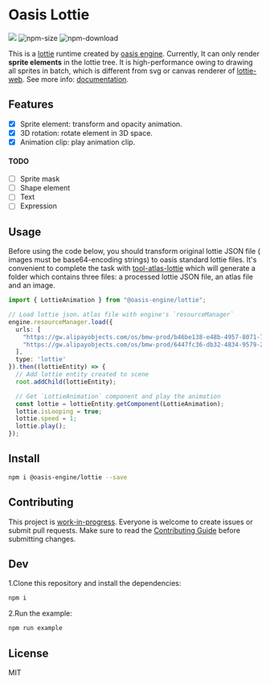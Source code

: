 # Oasis Lottie

<a href="https://www.npmjs.com/package/@oasis-engine/lottie"><img src="https://img.shields.io/npm/v/@oasis-engine/lottie"/></a>
![npm-size](https://img.shields.io/bundlephobia/minzip/@oasis-engine/lottie)
![npm-download](https://img.shields.io/npm/dm/@oasis-engine/lottie)

This is a [lottie](https://airbnb.design/lottie/) runtime created by [oasis engine](https://github.com/oasis-engine/engine). Currently, It can only render **sprite elements** in the lottie tree. It is high-performance owing to drawing all sprites in batch, which is different from svg or canvas renderer of [lottie-web](https://github.com/airbnb/lottie-web). See more info: [documentation](https://oasisengine.cn/0.5/docs/lottie-cn).

## Features
- [x] Sprite element: transform and opacity animation.
- [x] 3D rotation: rotate element in 3D space.
- [x] Animation clip: play animation clip.

#### TODO
- [ ] Sprite mask
- [ ] Shape element
- [ ] Text
- [ ] Expression

## Usage

Before using the code below, you should transform original lottie JSON file ( images must be base64-encoding strings) to oasis standard lottie files. It's convenient to complete the task with [tool-atlas-lottie](https://www.npmjs.com/package/@oasis-engine/tool-atlas-lottie) which will generate a folder which contains three files: a processed lottie JSON file, an atlas file and an image.

```typescript
import { LottieAnimation } from "@oasis-engine/lottie";

// Load lottie json、atlas file with engine's `resourceManager`
engine.resourceManager.load({
  urls: [
    "https://gw.alipayobjects.com/os/bmw-prod/b46be138-e48b-4957-8071-7229661aba53.json",
    "https://gw.alipayobjects.com/os/bmw-prod/6447fc36-db32-4834-9579-24fe33534f55.atlas"
  ],
  type: 'lottie'
}).then((lottieEntity) => {
  // Add lottie entity created to scene 
  root.addChild(lottieEntity);

  // Get `LottieAnimation` component and play the animation
  const lottie = lottieEntity.getComponent(LottieAnimation);
  lottie.isLooping = true;
  lottie.speed = 1;
  lottie.play();
});
```
## Install

```bash
npm i @oasis-engine/lottie --save
```

## Contributing
This project is [work-in-progress](https://github.com/orgs/oasis-engine/projects/1). Everyone is welcome to create issues or submit pull requests. Make sure to read the [Contributing Guide](https://github.com/oasis-engine/engine/blob/main/.github/HOW_TO_CONTRIBUTE.md) before submitting changes.

## Dev

1.Clone this repository and install the dependencies:

```bash
npm i
```

2.Run the example:

```bash
npm run example
```
## License

MIT
